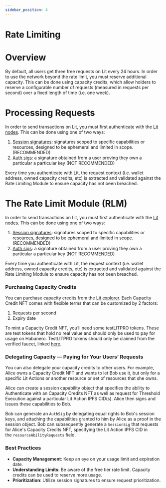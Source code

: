 ```yaml
---
sidebar_position: 4
---
```


# Rate Limiting

# Overview

By default, all users get three free requests on Lit every 24 hours. In order to use the network beyond the rate limit, you must reserve additional capacity. This can be done using capacity credits, which allow holders to reserve a configurable number of requests (measured in requests per second) over a fixed length of time (i.e. one week).

# **Processing Requests**

In order to send transactions on Lit, you must first authenticate with the [Lit nodes](https://developer.litprotocol.com/v3/sdk/authentication/overview). This can be done using one of two ways:

1. [Session signatures](https://developer.litprotocol.com/v3/sdk/authentication/session-sigs/intro): signatures scoped to specific capabilities or resources, designed to be ephemeral and limited in scope. (RECOMMENDED)
2. [Auth sigs](https://developer.litprotocol.com/v3/sdk/authentication/auth-sig): a signature obtained from a user proving they own a particular a particular key (NOT RECOMMENDED)

Every time you authenticate with Lit, the request context (i.e. wallet address, owned capacity credits, etc) is extracted and validated against the Rate Limiting Module to ensure capacity has not been breached.

# **The Rate Limit Module (RLM)**

In order to send transactions on Lit, you must first authenticate with the [Lit nodes](https://developer.litprotocol.com/v3/sdk/authentication/overview). This can be done using one of two ways:

1. [Session signatures](https://developer.litprotocol.com/v3/sdk/authentication/session-sigs/intro): signatures scoped to specific capabilities or resources, designed to be ephemeral and limited in scope. (RECOMMENDED)
2. [Auth sigs](https://developer.litprotocol.com/v3/sdk/authentication/auth-sig): a signature obtained from a user proving they own a particular a particular key (NOT RECOMMENDED)

Every time you authenticate with Lit, the request context (i.e. wallet address, owned capacity credits, etc) is extracted and validated against the Rate Limiting Module to ensure capacity has not been breached.

### **Purchasing Capacity Credits**

You can purchase capacity credits from the [Lit explorer](https://explorer.litprotocol.com/get-credits). Each Capacity Credit NFT comes with flexible terms that can be customized by 2 factors:

1. Requests per second
2. Expiry date 

To mint a Capacity Credit NFT, you’ll need some testLITPRO tokens. These are test tokens that hold no real value and should only be used to pay for usage on Habanero. TestLITPRO tokens should only be claimed from the verified faucet, linked [here](https://faucet.litprotocol.com/).

### **Delegating Capacity — Paying for Your Users’ Requests**
You can also delegate your capacity credits to other users. For example, Alice owns a Capacity Credit NFT and wants to let Bob use it, but only for a specific Lit Actions or another resource or set of resources that she owns.

Alice can create a session capability object that specifies the ability to Authenticate with an Capacity Credits NFT as well as request for Threshold Execution against a particular Lit Action IPFS CID(s). Alice then signs and issues these capabilities to Bob.

Bob can generate an `AuthSig` by delegating equal rights to Bob's session keys, and attaching the capabilities granted to him by Alice as a proof in the session object. Bob can subsequently generate a `SessionSig` that requests for Alice's Capacity Credits NFT, specifying the Lit Action IPFS CID in the `resourceAbilityRequests` field.


### **Best Practices**

- **Capacity Management**: Keep an eye on your usage limit and expiration date.
- **Understanding Limits**: Be aware of the free tier rate limit. Capacity credits can be used to reserve more usage.
- **Prioritization**: Utilize session signatures to ensure request prioritization.